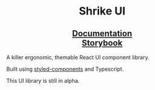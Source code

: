 <h1 align="center">Shrike UI</h1>

<h2 align="center"><a target="_blank" href="https://mcpar-land.github.io/shrikeui/index.html">Documentation</a><br />
<a target="_blank" href="https://mcpar-land.github.io/shrikeui/storybook/">Storybook</a></h2>

A killer ergonomic, themable React UI component library.

Built using [styled-components](https://styled-components.com/) and Typescript.

This UI library is still in alpha.

